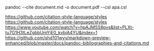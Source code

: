 pandoc --cite document.md -o document.pdf --csl apa.csl

https://github.com/citation-style-language/styles
https://github.com/citation-style-language/styles
https://www.youtube.com/watch?v=hpAJMSS8pvs&list=PLXt-tu7G1H3tLeZgbbUmYjE0_kvbjA4YU&index=1
https://github.com/shd101wyy/markdown-preview-enhanced/blob/master/docs/pandoc-bibliographies-and-citations.md
